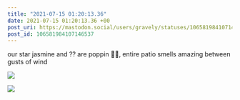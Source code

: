 ```yaml
---
title: "2021-07-15 01:20:13.36"
date: 2021-07-15 01:20:13.36 +00
post_uri: https://mastodon.social/users/gravely/statuses/106581984107146537
post_id: 106581984107146537
---
```

our star jasmine and ?? are poppin 🤩🤗, entire patio smells amazing between gusts of wind


![](/images/106581983855964046.jpg)

![](/images/106581983991115427.jpg)


